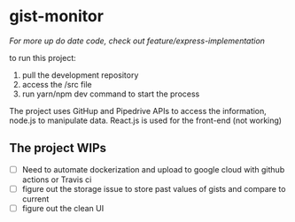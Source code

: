 # gist-monitor

*For more up do date code, check out feature/express-implementation*

to run this project:
  1. pull the development repository
  2. access the /src file
  3. run yarn/npm dev command to start the process
 
The project uses GitHup and Pipedrive APIs to access the information, node.js to manipulate data.
React.js is used for the front-end (not working)

## The project WIPs
- [ ] Need to automate dockerization and upload to google cloud with github actions or Travis ci
- [ ] figure out the storage issue to store past values of gists and compare to current
- [ ] figure out the clean UI
